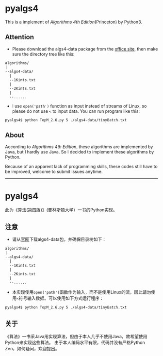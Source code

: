 # pyalgs4
This is a implement of *Algorithms 4th Edition*(Princeton) by Python3.
## Attention
- Please download the algs4-data package from the [office site](http://algs4.cs.princeton.edu/code/), then make sure the directory tree like this:

```
algorithms/
|
--algs4-data/
  |
  --1Kints.txt
  |
  --2Kints.txt
  |
  --......
```

- I use ```open('path')``` function as input instead of streams of Linux, so please do not use ```<```  to input data.
   You can run program like this:

```bash
pyalgs4$ python TopM_2.6.py 5 ./algs4-data/tinyBatch.txt
```

## About
According to *Algorithms 4th Edition*, these algorithms are implemented by Java, but I hardly use Java. So I decided to implement these algorithms by Python.

Because of an apparent lack of programming skills, these codes still have to be improved, welcome to submit issues anytime.

---

# pyalgs4
此为《算法(第四版)》(普林斯顿大学）一书的Python实现。
## 注意
* 请从[官网](http://algs4.cs.princeton.edu/code/)下载algs4-data包，并确保目录树如下：

```
algorithms/
|
--algs4-data/
  |
  --1Kints.txt
  |
  --2Kints.txt
  |
  --......
```

* 本实现使用```open('path')```函数作为输入，而不是使用Linux的流，因此请勿使用```<```符号输入数据。可以使用如下方式运行程序：

```bash
pyalgs4$ python TopM_2.6.py 5 ./algs4-data/tinyBatch.txt
```

## 关于
《算法》一书采Java用实现算法，但由于本人几乎不使用Java，故希望使用Python来实现这些算法。
由于本人编码水平有限，代码并没有严格Python Zen，如何疑问，欢迎提出。
